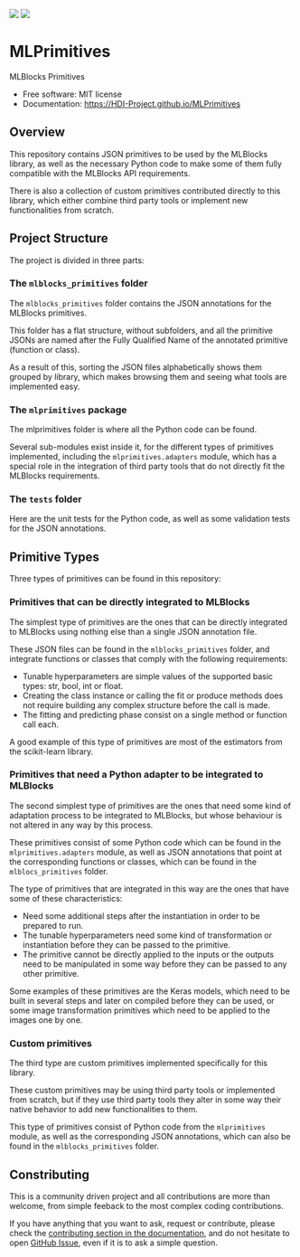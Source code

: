 [![][pypi-img]][pypi-url] [![][travis-img]][travis-url]

# MLPrimitives

MLBlocks Primitives

- Free software: MIT license
- Documentation: https://HDI-Project.github.io/MLPrimitives

[travis-img]: https://travis-ci.org/HDI-Project/MLPrimitives.svg?branch=master
[travis-url]: https://travis-ci.org/HDI-Project/MLPrimitives
[pypi-img]: https://img.shields.io/pypi/v/mlprimitives.svg
[pypi-url]: https://pypi.python.org/pypi/mlprimitives


## Overview

This repository contains JSON primitives to be used by the MLBlocks library, as well as the
necessary Python code to make some of them fully compatible with the MLBlocks API requirements.

There is also a collection of custom primitives contributed directly to this library, which
either combine third party tools or implement new functionalities from scratch.

## Project Structure

The project is divided in three parts:

### The `mlblocks_primitives` folder

The `mlblocks_primitives` folder contains the JSON annotations for the MLBlocks primitives.

This folder has a flat structure, without subfolders, and all the primitive JSONs are named
after the Fully Qualified Name of the annotated primitive (function or class).

As a result of this, sorting the JSON files alphabetically shows them grouped by library, which
makes browsing them and seeing what tools are implemented easy.

### The `mlprimitives` package

The mlprimitives folder is where all the Python code can be found.

Several sub-modules exist inside it, for the different types of primitives implemented, including
the `mlprimitives.adapters` module, which has a special role in the integration of third
party tools that do not directly fit the MLBlocks requirements.

### The `tests` folder

Here are the unit tests for the Python code, as well as some validation tests for the JSON
annotations.

## Primitive Types

Three types of primitives can be found in this repository:

### Primitives that can be directly integrated to MLBlocks

The simplest type of primitives are the ones that can be directly integrated to MLBlocks
using nothing else than a single JSON annotation file.

These JSON files can be found in the `mlblocks_primitives` folder, and integrate functions
or classes that comply with the following requirements:

* Tunable hyperparameters are simple values of the supported basic types: str, bool, int or float.
* Creating the class instance or calling the fit or produce methods does not require building
  any complex structure before the call is made.
* The fitting and predicting phase consist on a single method or function call each.

A good example of this type of primitives are most of the estimators from the scikit-learn
library.

### Primitives that need a Python adapter to be integrated to MLBlocks

The second simplest type of primitives are the ones that need some kind of adaptation process
to be integrated to MLBlocks, but whose behaviour is not altered in any way by this process.

These primitives consist of some Python code which can be found in the `mlprimitives.adapters`
module, as well as JSON annotations that point at the corresponding functions or classes,
which can be found in the `mlblocs_primitives` folder.

The type of primitives that are integrated in this way are the ones that have some of these
characteristics:

* Need some additional steps after the instantiation in order to be prepared to run.
* The tunable hyperparameters need some kind of transformation or instantiation before they can
  be passed to the primitive.
* The primitive cannot be directly applied to the inputs or the outputs need to be manipulated in
  some way before they can be passed to any other primitive.

Some examples of these primitives are the Keras models, which need to be built in several steps
and later on compiled before they can be used, or some image transformation primitives which
need to be applied to the images one by one.

### Custom primitives

The third type are custom primitives implemented specifically for this library.

These custom primitives may be using third party tools or implemented from scratch, but if they
use third party tools they alter in some way their native behavior to add new functionalities
to them.

This type of primitives consist of Python code from the `mlprimitives` module, as well as the
corresponding JSON annotations, which can also be found in the `mlblocks_primitives` folder.

## Constributing

This is a community driven project and all contributions are more than welcome, from simple
feeback to the most complex coding contributions.

If you have anything that you want to ask, request or contribute, please check the
[contributing section in the documentation](contributing-docs), and do not hesitate
to open [GitHub Issue](https://github.com/HDI-Project/MLPrimitives/issues), even if it is
to ask a simple question.

[contributing-docs]: https://hdi-project.github.io/MLPrimitives/contributing.html
